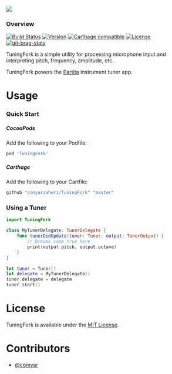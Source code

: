 ![](header.png)

### Overview
[![Build Status](https://travis-ci.org/comyarzaheri/TuningFork.svg?branch=master)](https://travis-ci.org/comyar/TuningFork)
[![Version](http://img.shields.io/cocoapods/v/TuningFork.svg)](http://cocoapods.org/?q=TuningFork)
[![Carthage compatible](https://img.shields.io/badge/Carthage-compatible-4BC51D.svg?style=flat)](https://github.com/comyar/TuningFork)
[![License](http://img.shields.io/cocoapods/l/TuningFork.svg)](https://github.com/comyar/TuningFork/blob/master/LICENSE)
[![git-brag-stats](https://labs.turbo.run/git-brag?user=comyar&repo=TuningFork)](https://github.com/comyar/TuningFork)

TuningFork is a simple utility for processing microphone input and interpreting pitch, frequency, amplitude, etc. 

TuningFork powers the [Partita](https://github.com/comyar/Partita) instrument tuner app.

# Usage 

### Quick Start

##### CocoaPods

Add the following to your Podfile:

```ruby
pod 'TuningFork'
```
##### Carthage 

Add the following to your Cartfile:

```ruby
github "comyarzaheri/TuningFork" "master"
```

### Using a Tuner

```swift
import TuningFork

class MyTunerDelegate: TunerDelegate {
	func tunerDidUpdate(tuner: Tuner, output: TunerOutput) {
		// Dreams come true here
		print(output.pitch, output.octave) 
	}
}

let tuner = Tuner()
let delegate = MyTunerDelegate()
tuner.delegate = delegate
tuner.start()
```

# License 

TuningFork is available under the [MIT License](LICENSE).

# Contributors

* [@comyar](https://github.com/comyar)
